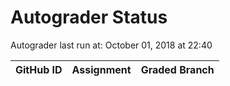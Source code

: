 # Autograder Status
Autograder last run at: October 01, 2018 at 22:40

| GitHub ID | Assignment | Graded Branch |
|-----------|------------|---------------|
